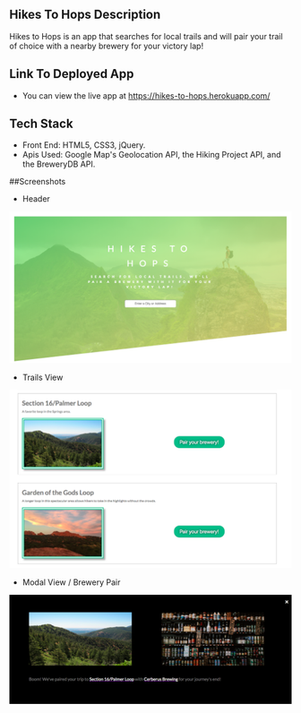 ## Hikes To Hops Description

Hikes to Hops is an app that searches for local trails and will pair your trail of choice with a nearby brewery for your victory lap!  


## Link To Deployed App

- You can view the live app at https://hikes-to-hops.herokuapp.com/ 

## Tech Stack

* Front End: HTML5, CSS3, jQuery.
* Apis Used: Google Map's Geolocation API, the Hiking Project API, and the BreweryDB API.

##Screenshots 

- Header 

![Header](screenshots/hikes-to-hops-header.png "Landing Page Header")

- Trails View 

![Trails View](screenshots/hikes-to-hops-main.png "Main View")

- Modal View / Brewery Pair

![Modal View](screenshots/hikes-to-hops-modal.png "Modal View")



